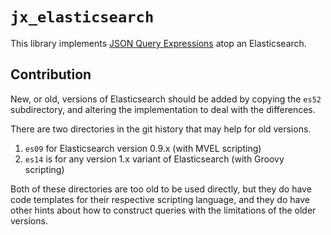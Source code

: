 # `jx_elasticsearch`

This library implements [JSON Query Expressions]() atop an Elasticsearch.


## Contribution

New, or old, versions of Elasticsearch should be added by copying the `es52` subdirectory, and altering the implementation to deal with the differences.

There are two directories in the git history that may help for old versions.

1. `es09` for Elasticsearch version 0.9.x (with MVEL scripting)
2. `es14` is for any version 1.x variant of Elasticsearch (with Groovy scripting)

Both of these directories are too old to be used directly, but they do have code templates for their respective scripting language, and they do have other hints about how to construct queries with the limitations of the older versions.

